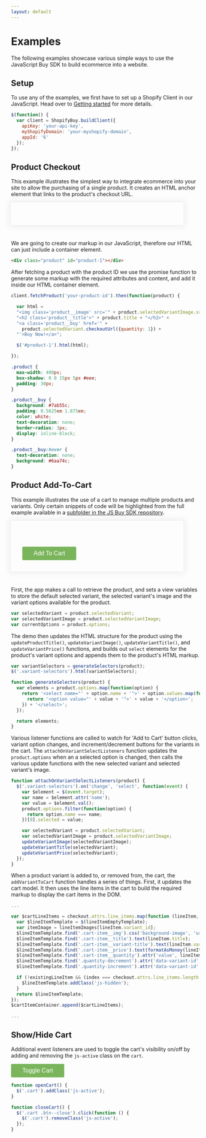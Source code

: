 ```yaml
---
layout: default
---
```

# Examples

The following examples showcase various simple ways to use the JavaScript Buy SDK to build ecommerce into a website.

## Setup

To use any of the examples, we first have to set up a Shopify Client in our JavaScript. Head over to <a href="{{ '/' | prepend: site.baseurl }}">Getting started</a> for more details.

```js
$(function() {
  var client = ShopifyBuy.buildClient({
    apiKey: 'your-api-key',
    myShopifyDomain: 'your-myshopify-domain',
    appId: '6'
  });
});
```

## Product Checkout

This example illustrates the simplest way to integrate ecommerce into your site to allow the purchasing of a single product. It creates an HTML anchor element that links to the product's checkout URL.

<div class="product" id="product-1"></div>

We are going to create our markup in our JavaScript, therefore our HTML can just include a container element.

```html
<div class="product" id="product-1"></div>
```

After fetching a product with the product ID we use the promise function to generate some markup with the required attributes and content, and add it inside our HTML container element.

```js
client.fetchProduct('your-product-id').then(function(product) {

  var html =
  "<img class='product__image' src='" + product.selectedVariantImage.src + "' >" +
  "<h2 class='product__title'>" + product.title + "</h2>" +
  "<a class='product__buy' href='" +
    product.selectedVariant.checkoutUrl({quantity: 1}) +
  "'>Buy Now!</a>";

  $('#product-1').html(html);

});
```

```css
.product {
  max-width: 400px;
  box-shadow: 0 0 15px 5px #eee;
  padding: 30px;
}

.product__buy {
  background: #7ab55c;
  padding: 0.5625em 1.875em;
  color: white;
  text-decoration: none;
  border-radius: 3px;
  display: inline-block;
}

.product__buy:hover {
  text-decoration: none;
  background: #6aa74c;
}
```

## Product Add-To-Cart

This example illustrates the use of a cart to manage multiple products and variants. Only certain snippets of code will be highlighted from the full example available in a [subfolder in the JS Buy SDK repository](https://github.com/Shopify/js-buy-sdk/tree/master/examples/cart).

<div class="product" id="buy-button-1">
    <img class="variant-image">
    <h1 class="product-title"></h1>
    <h2 class="variant-title"></h2>
    <h2 class="variant-price"></h2>
    <div class="variant-selectors"></div>
    <button class="buy-button button">Add To Cart</button>
  </div>

First, the app makes a call to retrieve the product, and sets a view variables to store the default selected variant, the selected variant's image and the variant options available for the product.

```js
var selectedVariant = product.selectedVariant;
var selectedVariantImage = product.selectedVariantImage;
var currentOptions = product.options;
```

The demo then updates the HTML structure for the product using the `updateProductTitle()`, `updateVariantImage()`, `updateVariantTitle()`, and `updateVariantPrice()` functions, and builds out `select` elements for the product's variant options and appends them to the product's HTML markup.

```js
var variantSelectors = generateSelectors(product);
$('.variant-selectors').html(variantSelectors);
```
```js
function generateSelectors(product) {
  var elements = product.options.map(function(option) {
    return '<select name="' + option.name + '">' + option.values.map(function(value) {
      return '<option value="' + value + '">' + value + '</option>';
    }) + '</select>';
  });

  return elements;
}
```

Various listener functions are called to watch for 'Add to Cart' button clicks, variant option changes, and increment/decrement buttons for the variants in the cart. The `attachOnVariantSelectListeners` function updates the `product.options` when an a selected option is changed, then calls the various update functions with the new selected variant and selected variant's image.

```js
function attachOnVariantSelectListeners(product) {
  $('.variant-selectors').on('change', 'select', function(event) {
    var $element = $(event.target);
    var name = $element.attr('name');
    var value = $element.val();
    product.options.filter(function(option) {
      return option.name === name;
    })[0].selected = value;

    var selectedVariant = product.selectedVariant;
    var selectedVariantImage = product.selectedVariantImage;
    updateVariantImage(selectedVariantImage);
    updateVariantTitle(selectedVariant);
    updateVariantPrice(selectedVariant);
  });
}
```

When a product variant is added to, or removed from, the cart, the `addVariantToCart` function handles a series of things. First, it updates the cart model. It then uses the line items in the cart to build the required markup to display the cart items in the DOM.

```js
...

var $cartLineItems = checkout.attrs.line_items.map(function (lineItem, index) {
  var $lineItemTemplate = $(lineItemEmptyTemplate);
  var itemImage = lineItemImages[lineItem.variant_id];
  $lineItemTemplate.find('.cart-item__img').css('background-image', 'url(' + itemImage + ')');
  $lineItemTemplate.find('.cart-item__title').text(lineItem.title);
  $lineItemTemplate.find('.cart-item__variant-title').text(lineItem.variant_title);
  $lineItemTemplate.find('.cart-item__price').text(formatAsMoney(lineItem.line_price));
  $lineItemTemplate.find('.cart-item__quantity').attr('value', lineItem.quantity);
  $lineItemTemplate.find('.quantity-decrement').attr('data-variant-id', lineItem.variant_id);
  $lineItemTemplate.find('.quantity-increment').attr('data-variant-id', lineItem.variant_id);

  if (!existingLineItem && (index === checkout.attrs.line_items.length - 1)) {
    $lineItemTemplate.addClass('js-hidden');
  }
  return $lineItemTemplate;
});
$cartItemContainer.append($cartLineItems);

...
```

## Show/Hide Cart

Additional event listeners are used to toggle the cart's visibility on/off by adding and removing the `js-active` class on the `cart`.

<button class="button js-toggleCart">Toggle Cart</button>

```js
function openCart() {
  $('.cart').addClass('js-active');
}

function closeCart() {
  $('.cart .btn--close').click(function () {
    $('.cart').removeClass('js-active');
  });
}
```

<script id="cart-item-template" type="text/template">
    <div class="cart-item">
      <div class="cart-item__img"></div>
      <div class="cart-item__content">
        <div class="cart-item__content-row">
          <div class="cart-item__variant-title"></div>
          <span class="cart-item__title"></span>
        </div>
        <div class="cart-item__content-row">
          <div class="cart-item__quantity-container">
            <button class="btn--seamless quantity-decrement" type="button"><span>-</span><span class="visuallyhidden">Decrement</span></button>
            <input class="cart-item__quantity" type="number" min="0" aria-label="Quantity">
            <button class="btn--seamless quantity-increment" type="button"><span>+</span><span class="visuallyhidden">Increment</span></button>
          </div>
          <span class="cart-item__price"></span>
        </div>
      </div>
    </div>
  </script>

<!-- .cart begin -->
<div class="cart">

  <!-- .cart-section begin // cart header -->
  <div class="cart-section cart-section--top">
    <h2 class="cart-title">Your cart</h2>
    <button class="btn--close">
      <span aria-role="hidden">×</span>
      <span class="visuallyhidden">Close</span>
    </button>
  </div>
  <!-- .cart-section end -->

  <!-- .cart-form begin // cart body -->
  <div class="cart-form">
    <div class="cart-item-container cart-section">
      <!-- cart items will be added here -->
    </div>

    <!-- .cart-bottom begin -->
    <div class="cart-bottom">
      <div class="cart-info clearfix cart-section">
        <div class="type--caps cart-info__total cart-info__small">Total</div>
        <div class="cart-info__pricing">
          <span class="cart-info__small cart-info__total">CAD</span>
          <span class="pricing pricing--no-padding"></span>
        </div>
      </div>
      <div class="cart-actions-container cart-section type--center">
        <div class="cart-discount-notice cart-info__small">Shipping and discount codes are added at checkout.</div>
        <input type="submit" class="btn btn--cart-checkout" id="checkout" name="checkout" value="Checkout">
      </div>
    </div>
    <!-- .cart-bottom end -->

  </div>
  <!-- .cart-form end -->

</div>
<!-- .cart end -->


<script src="http://sdks.shopifycdn.com/js-buy-sdk/latest/shopify-buy.polyfilled.globals.min.js"></script>
<script src="../assets/scripts/addToCart.js"></script>


<style>
  .product {
    max-width: 400px;
    box-shadow: 0 0 15px 5px #eee;
    padding: 30px;
    margin-bottom: 40px;
  }

  .product__image,
  .variant-image {
    margin: 0 !important;
  }

  .product__buy,
  .button,
  .btn {
    background: #7ab55c;
    font-size: 16px;
    padding: 0.5625em 1.875em !important;
    color: white !important;
    text-decoration: none;
    border-radius: 3px;
    display: inline-block;
    border: none;
    text-shadow: none;
    font-weight: normal;
    transition: 150ms ease-in-out;
  }

  .product__buy:hover,
  .button:hover,
  .btn:hover {
    text-decoration: none;
    background: #6aa74c;
    text-shadow: none;
  }

  .btn--cart-checkout {
    width: 100%;
    text-align: center;
    cursor: pointer;
  }

  .product .variant-title,
  .product .variant-price {
    margin: 0 0 10px !important;
  }

  .variant-selectors {
    margin-bottom: 20px;
  }

  .variant-selectors select {
    width: 100%;
  }

  .cart {
    position: fixed;
    width: 100%;
    max-width: 350px;
    height: 100%;
    right: 0;
    top: 0;
    background: white;
    border-radius: 1px;
    box-shadow: 0 0 0 rgba(0, 0, 0, 0.1);
    transform: translateX(100%);
    transition: box-shadow 0.2s ease-out, transform 0.2s ease-out;
  }

  .cart.js-active {
    transform: translateX(0);
    box-shadow: -5px 0 5px rgba(0, 0, 0, 0.1);
  }

  .cart-section {
    position: relative;
    padding: 20px;
  }

  .cart-section--top {
    z-index: 5;
  }

  h2.cart-title {
    display: inline-block;
    font-weight: 400;
    font-size: 18px;
    line-height: 1.5;
    overflow: hidden;
    white-space: nowrap;
    text-overflow: ellipsis;
    max-width: 90%;
    margin-top: 0;
    margin-bottom: 0;
  }

  .btn--close {
    position: absolute;
    right: 9px;
    top: 8px;
    font-size: 35px;
    color: #999;
    border: none;
    background: transparent;
    transition: transform 100ms ease;
    cursor: pointer;
    &:hover {
      transform: scale(1.2);
      color: #666;
    }
  }

  .cart-form {
    position: absolute;
    height: 100%;
    width: 100%;
    top: 0;
    padding: 70px 0 140px 0;
  }

  .cart-item-container {
    height: 100%;
    position: relative;
    overflow-x: hidden;
    overflow-y: auto;
    -webkit-overflow-scrolling: touch;
    perspective: 400px;
    perspective-origin: 50% 0px;
  }


  .cart-item {
    margin-bottom: 20px;
    overflow: hidden;
    backface-visibility: visible;
    min-height: 65px;
    position: relative;
    opacity: 1;
    transition: opacity 0.2s ease-in-out;  
  }

  .cart-item.js-hidden {
    opacity: 0;
  }

  .cart-item.js-working:after {
    content: '';
    position: absolute;
    top: 0;
    left: 0;
    width: 100%;
    height: 100%;
    background: rgba(255,255,255,0.5);
    z-index: 2;
  }

  .cart-item__img {
    width: 65px;
    height: 65px;
    border-radius: 3px;
    background-size: contain;
    background-repeat: no-repeat;
    background-position: center center;
    background-color: #e5e5e5;
    position: absolute;
  }

  .cart-item__content {
    width: 100%;
    padding-left: 75px;
  }

  .cart-item__content-row {
    margin-bottom: 5px;
  }

  .cart-item__variant-title {
    float: right;
    font-weight: bold;
    font-size: 11px;
    line-height: 17px;
    color: #767676;
  }

  .cart-item__quantity-container {
    border: 1px solid #767676;
    float: left;
    border-radius: 3px;
  }

  .quantity-decrement, .quantity-increment {
    color: #767676;
    display: block;
    float: left;
    height: 21px;
    line-height: 16px;
    font-family: monospace;
    width: 25px;
    padding: 0;
    border: none;
    background: transparent;
    box-shadow: none;
    cursor: pointer;
    font-size: 18px;
    text-align: center;
  }

  .cart-item__quantity {
    color: black;
    width: 38px;
    height: 21px;
    font-size: inherit;
    border: none;
    text-align: center;
    -moz-appearance: textfield;
    background: transparent;
    border-left: 1px solid #767676;
    border-right: 1px solid #767676;
    display: block;
    float: left;
    padding: 0;
    border-radius: 0;
  }

  input[type=number]::-webkit-inner-spin-button,
  input[type=number]::-webkit-outer-spin-button {
    -webkit-appearance: none;
    margin: 0;
  }

  .cart-item__price {
    line-height: 23px;
    float: right;
    font-weight: bold;
  }

  .cart-bottom {
    border-top: 1px solid #e5e5e5;
  }

  .cart-info {
    padding: 15px 20px 10px;
  }

  .cart-info__total {
    float: left;
    text-transform: uppercase;
  }

  .cart-info__small {
    font-size: 11px;
  }

  .cart-info__pricing {
    float: right;
  }

  .cart-discount-notice {
    // color: $color-title;
    margin-bottom: 10px;
  }

  .cart-actions-container {
    padding-top: 5px;
  }

  .pricing {
    margin-left: 5px;
    font-size: 16px;
    color: black;
  }
</style>

